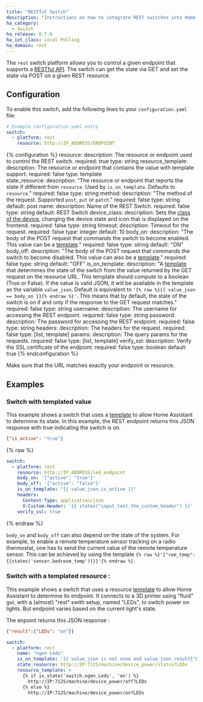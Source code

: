 ```yaml
---
title: "RESTful Switch"
description: "Instructions on how to integrate REST switches into Home Assistant."
ha_category:
  - Switch
ha_release: 0.7.6
ha_iot_class: Local Polling
ha_domain: rest
---
```


The `rest` switch platform allows you to control a given endpoint that supports a [RESTful API](https://en.wikipedia.org/wiki/Representational_state_transfer). The switch can get the state via GET and set the state via POST on a given REST resource.

## Configuration

To enable this switch, add the following lines to your `configuration.yaml` file:

```yaml
# Example configuration.yaml entry
switch:
  - platform: rest
    resource: http://IP_ADDRESS/ENDPOINT
```

{% configuration %}
resource:
  description: The resource or endpoint used to control the REST switch.
  required: true
  type: string
resource_template:
  description: The resource or endpoint that contains the value with template support.
  required: false
  type: template    
state_resource:
  description: "The resource or endpoint that reports the state if different from `resource`. Used by `is_on_template`. Defaults to `resource`."
  required: false
  type: string
method:
  description: "The method of the request. Supported `post`, `put` or `patch`."
  required: false
  type: string
  default: post
name:
  description: Name of the REST Switch.
  required: false
  type: string
  default: REST Switch
device_class:
  description: Sets the [class of the device](/integrations/switch/#device-class), changing the device state and icon that is displayed on the frontend.
  required: false
  type: string
timeout:
  description: Timeout for the request.
  required: false
  type: integer
  default: 10
body_on:
  description: "The body of the POST request that commands the switch to become enabled. This value can be a [template](/docs/configuration/templating/)."
  required: false
  type: string
  default: "ON"
body_off:
  description: "The body of the POST request that commands the switch to become disabled. This value can also be a [template](/docs/configuration/templating/)."
  required: false
  type: string
  default: "OFF"
is_on_template:
  description: "A [template](/docs/configuration/templating/#processing-incoming-data) that determines the state of the switch from the value returned by the GET request on the resource URL. This template should compute to a boolean (True or False). If the value is valid JSON, it will be available in the template as the variable `value_json`. Default is equivalent to `'{% raw %}{{ value_json == body_on }}{% endraw %}'`. This means that by default, the state of the switch is on if and only if the response to the GET request matches."
  required: false
  type: string
username:
  description: The username for accessing the REST endpoint.
  required: false
  type: string
password:
  description: The password for accessing the REST endpoint.
  required: false
  type: string
headers:
  description: The headers for the request.
  required: false
  type: [list, template]
params:
  description: The query params for the requests.
  required: false
  type: [list, template]
verify_ssl:
  description: Verify the SSL certificate of the endpoint.
  required: false
  type: boolean
  default: true
{% endconfiguration %}

<div class='note warning'>
Make sure that the URL matches exactly your endpoint or resource.
</div>

## Examples

### Switch with templated value

This example shows a switch that uses a [template](/docs/configuration/templating/) to allow Home Assistant to determine its state. In this example, the REST endpoint returns this JSON response with true indicating the switch is on.

```json
{"is_active": "true"}
```

{% raw %}

```yaml
switch:
  - platform: rest
    resource: http://IP_ADDRESS/led_endpoint
    body_on: '{"active": "true"}'
    body_off: '{"active": "false"}'
    is_on_template: "{{ value_json.is_active }}"
    headers:
      Content-Type: application/json
      X-Custom-Header: '{{ states("input_text.the_custom_header") }}'
    verify_ssl: true
```

{% endraw %}

`body_on` and `body_off` can also depend on the state of the system. For example, to enable a remote temperature sensor tracking on a radio thermostat, one has to send the current value of the remote temperature sensor. This can be achieved by using the template `{% raw %}'{"rem_temp":{{states('sensor.bedroom_temp')}}}'{% endraw %}`.


### Switch with a templated resource :
This example shows a switch that uses a resource [template](/docs/configuration/templating/) to allow Home Assistant to determine its endpoint.
It connects to a 3D printer using "fluid" gui, with a (almost) "rest" swith setup, named "LEDs", to switch power on lights. But endpoint varies based on the current light's state.

The enpoint returns this JSON response :
```json
{"result":{"LEDs": "on"}}
```

```yaml
switch:
  - platform: rest
    name: "ngen Leds"
    is_on_template: '{{ value_json is not none and value_json.result["LEDs"] == "on" }}'
    state_resource: http://IP:7125/machine/device_power/status?LEDs
    resource_template: >
      {% if is_state('switch.ngen_Leds', 'on') %}
        http://IP:7125/machine/device_power/off?LEDs
      {% else %}
        http://IP:7125/machine/device_power/on?LEDs
```